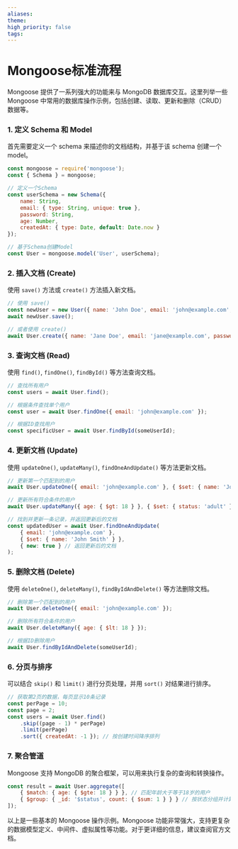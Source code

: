 ```yaml
---
aliases: 
theme: 
high_priority: false
tags:
---
```

# Mongoose标准流程
Mongoose 提供了一系列强大的功能来与 MongoDB 数据库交互。这里列举一些 Mongoose 中常用的数据库操作示例，包括创建、读取、更新和删除（CRUD）数据等。

### 1. 定义 Schema 和 Model
首先需要定义一个 schema 来描述你的文档结构，并基于该 schema 创建一个 model。

```javascript
const mongoose = require('mongoose');
const { Schema } = mongoose;

// 定义一个Schema
const userSchema = new Schema({
    name: String,
    email: { type: String, unique: true },
    password: String,
    age: Number,
    createdAt: { type: Date, default: Date.now }
});

// 基于Schema创建Model
const User = mongoose.model('User', userSchema);
```

### 2. 插入文档 (Create)
使用 `save()` 方法或 `create()` 方法插入新文档。

```javascript
// 使用 save()
const newUser = new User({ name: 'John Doe', email: 'john@example.com', password: 'secret' });
await newUser.save();

// 或者使用 create()
await User.create({ name: 'Jane Doe', email: 'jane@example.com', password: 'password' });
```

### 3. 查询文档 (Read)
使用 `find()`, `findOne()`, `findById()` 等方法查询文档。

```javascript
// 查找所有用户
const users = await User.find();

// 根据条件查找单个用户
const user = await User.findOne({ email: 'john@example.com' });

// 根据ID查找用户
const specificUser = await User.findById(someUserId);
```

### 4. 更新文档 (Update)
使用 `updateOne()`, `updateMany()`, `findOneAndUpdate()` 等方法更新文档。

```javascript
// 更新第一个匹配到的用户
await User.updateOne({ email: 'john@example.com' }, { $set: { name: 'Johnny Doe' } });

// 更新所有符合条件的用户
await User.updateMany({ age: { $gt: 18 } }, { $set: { status: 'adult' } });

// 找到并更新一条记录，并返回更新后的文档
const updatedUser = await User.findOneAndUpdate(
    { email: 'john@example.com' },
    { $set: { name: 'John Smith' } },
    { new: true } // 返回更新后的文档
);
```

### 5. 删除文档 (Delete)
使用 `deleteOne()`, `deleteMany()`, `findByIdAndDelete()` 等方法删除文档。

```javascript
// 删除第一个匹配到的用户
await User.deleteOne({ email: 'john@example.com' });

// 删除所有符合条件的用户
await User.deleteMany({ age: { $lt: 18 } });

// 根据ID删除用户
await User.findByIdAndDelete(someUserId);
```

### 6. 分页与排序
可以结合 `skip()` 和 `limit()` 进行分页处理，并用 `sort()` 对结果进行排序。

```javascript
// 获取第2页的数据，每页显示10条记录
const perPage = 10;
const page = 2;
const users = await User.find()
    .skip((page - 1) * perPage)
    .limit(perPage)
    .sort({ createdAt: -1 }); // 按创建时间降序排列
```

### 7. 聚合管道
Mongoose 支持 MongoDB 的聚合框架，可以用来执行复杂的查询和转换操作。

```javascript
const result = await User.aggregate([
    { $match: { age: { $gte: 18 } } }, // 匹配年龄大于等于18岁的用户
    { $group: { _id: '$status', count: { $sum: 1 } } } // 按状态分组并计算每个状态下的用户数量
]);
```

以上是一些基本的 Mongoose 操作示例。Mongoose 功能非常强大，支持更复杂的数据模型定义、中间件、虚拟属性等功能。对于更详细的信息，建议查阅官方文档。
